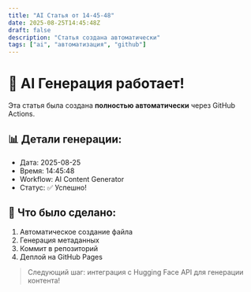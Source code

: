 ```yaml
---
title: "AI Статья от 14-45-48"
date: 2025-08-25T14:45:48Z
draft: false
description: "Статья создана автоматически"
tags: ["ai", "автоматизация", "github"]
---
```


# 🚀 AI Генерация работает!

Эта статья была создана **полностью автоматически** через GitHub Actions.

## 📊 Детали генерации:
- Дата: 2025-08-25
- Время: 14:45:48
- Workflow: AI Content Generator
- Статус: ✅ Успешно!

## 🎯 Что было сделано:
1. Автоматическое создание файла
2. Генерация метаданных
3. Коммит в репозиторий
4. Деплой на GitHub Pages

> Следующий шаг: интеграция с Hugging Face API для генерации контента!
